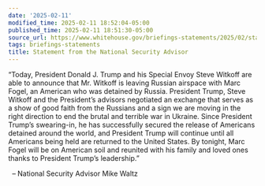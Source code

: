 ```yaml
---
date: '2025-02-11'
modified_time: 2025-02-11 18:52:04-05:00
published_time: 2025-02-11 18:51:30-05:00
source_url: https://www.whitehouse.gov/briefings-statements/2025/02/statement-from-the-national-security-advisor/
tags: briefings-statements
title: Statement from the National Security Advisor
---
```

 
“Today, President Donald J. Trump and his Special Envoy Steve Witkoff
are able to announce that Mr. Witkoff is leaving Russian airspace with
Marc Fogel, an American who was detained by Russia. President Trump,
Steve Witkoff and the President’s advisors negotiated an exchange that
serves as a show of good faith from the Russians and a sign we are
moving in the right direction to end the brutal and terrible war in
Ukraine. Since President Trump’s swearing-in, he has successfully
secured the release of Americans detained around the world, and
President Trump will continue until all Americans being held are
returned to the United States. By tonight, Marc Fogel will be on
American soil and reunited with his family and loved ones thanks to
President Trump’s leadership.”

  – National Security Advisor Mike Waltz
